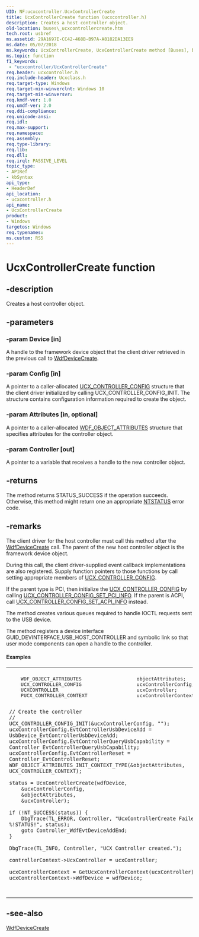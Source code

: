 ```yaml
---
UID: NF:ucxcontroller.UcxControllerCreate
title: UcxControllerCreate function (ucxcontroller.h)
description: Creates a host controller object.
old-location: buses\_ucxcontrollercreate.htm
tech.root: usbref
ms.assetid: 29A1697E-CC42-468B-B97A-A8182DA13EE9
ms.date: 05/07/2018
ms.keywords: UcxControllerCreate, UcxControllerCreate method [Buses], buses._ucxcontrollercreate, ucxcontroller/UcxControllerCreate
ms.topic: function
f1_keywords:
 - "ucxcontroller/UcxControllerCreate"
req.header: ucxcontroller.h
req.include-header: Ucxclass.h
req.target-type: Windows
req.target-min-winverclnt: Windows 10
req.target-min-winversvr: 
req.kmdf-ver: 1.0
req.umdf-ver: 2.0
req.ddi-compliance: 
req.unicode-ansi: 
req.idl: 
req.max-support: 
req.namespace: 
req.assembly: 
req.type-library: 
req.lib: 
req.dll: 
req.irql: PASSIVE_LEVEL
topic_type:
- APIRef
- kbSyntax
api_type:
- HeaderDef
api_location:
- ucxcontroller.h
api_name:
- UcxControllerCreate
product:
- Windows
targetos: Windows
req.typenames: 
ms.custom: RS5
---
```


# UcxControllerCreate function


## -description


Creates a host controller object.


## -parameters




### -param Device [in]

A handle to the framework device object that the client driver retrieved in the previous call to <a href="https://docs.microsoft.com/windows-hardware/drivers/ddi/content/wdfdevice/nf-wdfdevice-wdfdevicecreate">WdfDeviceCreate</a>.


### -param Config [in]

A pointer to a caller-allocated <a href="https://docs.microsoft.com/windows-hardware/drivers/ddi/content/ucxcontroller/ns-ucxcontroller-_ucx_controller_config">UCX_CONTROLLER_CONFIG</a> structure that the client driver initialized by calling UCX_CONTROLLER_CONFIG_INIT. The structure contains configuration
        information required to create the object.


### -param Attributes [in, optional]

A pointer to a caller-allocated <a href="https://docs.microsoft.com/windows-hardware/drivers/ddi/content/wdfobject/ns-wdfobject-_wdf_object_attributes">WDF_OBJECT_ATTRIBUTES</a> structure that specifies attributes for the controller object. 


### -param Controller [out]

A pointer to a variable that receives a handle to the new controller object.


## -returns



The method returns STATUS_SUCCESS if the operation succeeds. Otherwise, this method might return one an appropriate <a href="https://docs.microsoft.com/windows-hardware/drivers/kernel/ntstatus-values">NTSTATUS</a> error code. 




## -remarks



The client driver for the host controller must call this method after the <a href="https://docs.microsoft.com/windows-hardware/drivers/ddi/content/wdfdevice/nf-wdfdevice-wdfdevicecreate">WdfDeviceCreate</a> call. The parent of the new host controller object is the framework device object. 

During this call, the client driver-supplied event callback implementations are also registered. Supply function  pointers to those functions by call setting appropriate members of <a href="https://docs.microsoft.com/windows-hardware/drivers/ddi/content/ucxcontroller/ns-ucxcontroller-_ucx_controller_config">UCX_CONTROLLER_CONFIG</a>. 

If the parent type is PCI, then initialize the <a href="https://docs.microsoft.com/windows-hardware/drivers/ddi/content/ucxcontroller/ns-ucxcontroller-_ucx_controller_config">UCX_CONTROLLER_CONFIG</a> by calling <a href="https://docs.microsoft.com/windows-hardware/drivers/ddi/content/ucxcontroller/nf-ucxcontroller-ucx_controller_config_set_pci_info">UCX_CONTROLLER_CONFIG_SET_PCI_INFO</a>. If the parent is ACPI, call <a href="https://docs.microsoft.com/windows-hardware/drivers/ddi/content/ucxcontroller/nf-ucxcontroller-ucx_controller_config_set_acpi_info">UCX_CONTROLLER_CONFIG_SET_ACPI_INFO</a> instead. 

The method creates various queues required to handle IOCTL requests sent to the USB device. 

The method registers a device interface GUID_DEVINTERFACE_USB_HOST_CONTROLLER and symbolic link so that user mode components can open a handle to the controller.


#### Examples

<div class="code"><span codelanguage=""><table>
<tr>
<th></th>
</tr>
<tr>
<td>
<pre>
    WDF_OBJECT_ATTRIBUTES                   objectAttributes;
    UCX_CONTROLLER_CONFIG                   ucxControllerConfig;
    UCXCONTROLLER                           ucxController;
    PUCX_CONTROLLER_CONTEXT                 ucxControllerContext;

    // Create the controller
    //
    UCX_CONTROLLER_CONFIG_INIT(&ucxControllerConfig, "");
    ucxControllerConfig.EvtControllerUsbDeviceAdd = UsbDevice_EvtControllerUsbDeviceAdd;
    ucxControllerConfig.EvtControllerQueryUsbCapability = Controller_EvtControllerQueryUsbCapability;
    ucxControllerConfig.EvtControllerReset = Controller_EvtControllerReset;
    WDF_OBJECT_ATTRIBUTES_INIT_CONTEXT_TYPE(&objectAttributes, UCX_CONTROLLER_CONTEXT);
    
    status = UcxControllerCreate(wdfDevice,
        &ucxControllerConfig,
        &objectAttributes,
        &ucxController);

    if (!NT_SUCCESS(status)) {
        DbgTrace(TL_ERROR, Controller, "UcxControllerCreate Failed %!STATUS!", status);
        goto Controller_WdfEvtDeviceAddEnd;
    }

    DbgTrace(TL_INFO, Controller, "UCX Controller created.");

    controllerContext->UcxController = ucxController;

    ucxControllerContext = GetUcxControllerContext(ucxController);
    ucxControllerContext->WdfDevice = wdfDevice;
</pre>
</td>
</tr>
</table></span></div>



## -see-also




<a href="https://docs.microsoft.com/windows-hardware/drivers/ddi/content/wdfdevice/nf-wdfdevice-wdfdevicecreate">WdfDeviceCreate</a>
 

 

